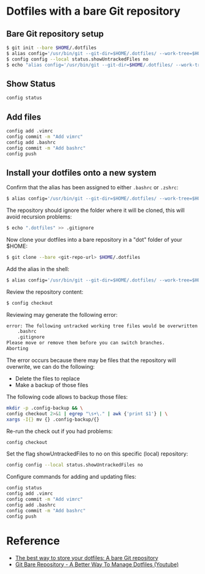 # Dotfiles with a bare Git repository
## Bare Git repository setup
```sh
$ git init --bare $HOME/.dotfiles
$ alias config='/usr/bin/git --git-dir=$HOME/.dotfiles/ --work-tree=$HOME'
$ config config --local status.showUntrackedFiles no
$ echo "alias config='/usr/bin/git --git-dir=$HOME/.dotfiles/ --work-tree=$HOME'" >> $HOME/.zshrc
```
## Show Status
```sh
config status
```
## Add files
```sh
config add .vimrc
config commit -m "Add vimrc"
config add .bashrc
config commit -m "Add bashrc"
config push
```
## Install your dotfiles onto a new system
Confirm that the alias has been assigned to either `.bashrc` or `.zshrc`:
```sh
$ alias config='/usr/bin/git --git-dir=$HOME/.dotfiles/ --work-tree=$HOME'
```
The repository should ignore the folder where it will be cloned, this will avoid recursion problems:
```sh
$ echo ".dotfiles" >> .gitignore
```
Now clone your dotfiles into a bare repository in a "dot" folder of your $HOME:
```sh
$ git clone --bare <git-repo-url> $HOME/.dotfiles
```
Add the alias in the shell:
```sh
$ alias config='/usr/bin/git --git-dir=$HOME/.dotfiles/ --work-tree=$HOME'
```
Review the repository content:
```sh
$ config checkout
```
Reviewing may generate the following error:
```sh
error: The following untracked working tree files would be overwritten by checkout:
    .bashrc
    .gitignore
Please move or remove them before you can switch branches.
Aborting
```
The error occurs because there may be files that the repository will overwrite, we can do the following:
* Delete the files to replace
* Make a backup of those files

The following code allows to backup those files:
```sh
mkdir -p .config-backup && \
config checkout 2>&1 | egrep "\s+\." | awk {'print $1'} | \
xargs -I{} mv {} .config-backup/{}
```
Re-run the check out if you had problems:
```sh
config checkout
```
Set the flag showUntrackedFiles to no on this specific (local) repository:
```sh
config config --local status.showUntrackedFiles no
```
Configure commands for adding and updating files:
```sh
config status
config add .vimrc
config commit -m "Add vimrc"
config add .bashrc
config commit -m "Add bashrc"
config push
```
# Reference
* [The best way to store your dotfiles: A bare Git repository](https://www.atlassian.com/git/tutorials/dotfiles)
* [Git Bare Repository - A Better Way To Manage Dotfiles (Youtube)](https://www.youtube.com/watch?v=tBoLDpTWVOM)
